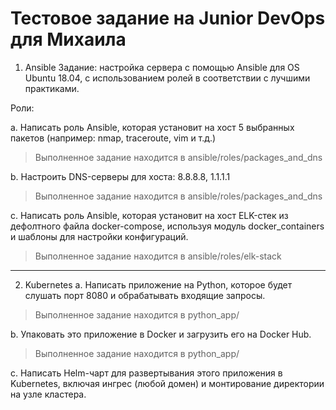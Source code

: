# Тестовое задание на Junior DevOps для Михаила
1. Ansible
Задание: настройка сервера с помощью Ansible для OS Ubuntu 18.04, с использованием ролей в соответствии с лучшими практиками.

Роли:

a. Написать роль Ansible, которая установит на хост 5 выбранных пакетов (например: nmap, traceroute, vim и т.д.)

> Выполненное задание находится в ansible/roles/packages_and_dns

b. Настроить DNS-серверы для хоста: 8.8.8.8, 1.1.1.1

> Выполненное задание находится в ansible/roles/packages_and_dns

c. Написать роль Ansible, которая установит на хост ELK-стек из дефолтного файла docker-compose, используя модуль docker_containers и шаблоны для настройки конфигураций.

> Выполненное задание находится в ansible/roles/elk-stack

<hr>

2. Kubernetes
a. Написать приложение на Python, которое будет слушать порт 8080 и обрабатывать входящие запросы.

> Выполненное задание находится в python_app/

b. Упаковать это приложение в Docker и загрузить его на Docker Hub.

> Выполненное задание находится в python_app/

c. Написать Helm-чарт для развертывания этого приложения в Kubernetes, включая ингрес (любой домен) и монтирование директории на узле кластера.

